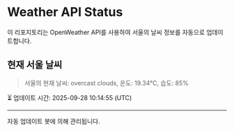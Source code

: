 
# Weather API Status

이 리포지토리는 OpenWeather API를 사용하여 서울의 날씨 정보를 자동으로 업데이트합니다.

## 현재 서울 날씨
> 서울의 현재 날씨: overcast clouds, 온도: 19.34°C, 습도: 85%

⏳ 업데이트 시간: 2025-09-28 10:14:55 (UTC)

---
자동 업데이트 봇에 의해 관리됩니다.
